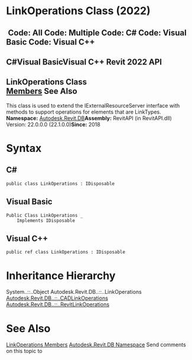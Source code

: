 # LinkOperations Class (2022)

﻿
 Code: All Code: Multiple Code: C# Code: Visual Basic Code: Visual C++   
---  
C#Visual BasicVisual C++
Revit 2022 API  
---  
LinkOperations Class  
[Members](94a1f3d7-c9c7-76e3-7d83-d494d8ac8cf2.md "LinkOperations Members") See Also  
---  
This class is used to extend the IExternalResourceServer interface with methods to support operations for elements that are LinkTypes. 
**Namespace:** [Autodesk.Revit.DB](87546ba7-461b-c646-cbb1-2cb8f5bff8b2.md "Autodesk.Revit.DB Namespace")**Assembly:** RevitAPI (in RevitAPI.dll) Version: 22.0.0.0 (22.1.0.0)**Since:** 2018 
# Syntax
C#  
---  
```text
public class LinkOperations : IDisposable
```
  
Visual Basic  
---  
```text
Public Class LinkOperations _
	Implements IDisposable
```
  
Visual C++  
---  
```text
public ref class LinkOperations : IDisposable
```
  
# Inheritance Hierarchy
System..::..Object Autodesk.Revit.DB..::..LinkOperations [Autodesk.Revit.DB..::..CADLinkOperations](cc56c56f-5ba7-f922-c003-61d58bdf5387.md "CADLinkOperations Class") [Autodesk.Revit.DB..::..RevitLinkOperations](29f57c72-dfdf-4d24-5bb9-92740c9f7beb.md "RevitLinkOperations Class")
# See Also
[LinkOperations Members](94a1f3d7-c9c7-76e3-7d83-d494d8ac8cf2.md "LinkOperations Members")
[Autodesk.Revit.DB Namespace](87546ba7-461b-c646-cbb1-2cb8f5bff8b2.md "Autodesk.Revit.DB Namespace")
Send comments on this topic to 